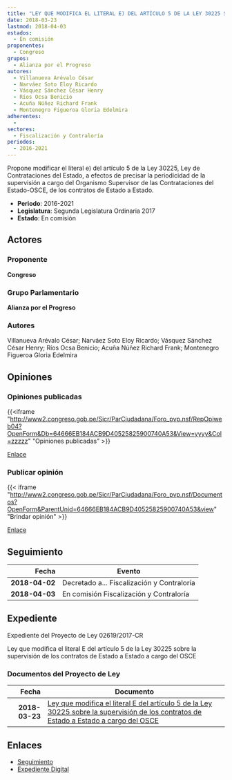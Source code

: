 ```yaml
---
title: "LEY QUE MODIFICA EL LITERAL E) DEL ARTÍCULO 5 DE LA LEY 30225 SOBRE LA SUPERVISIÓN DE LOS CONTRATOS DE ESTADO A ESTADO A CARGO DEL OSCE"
date: 2018-03-23
lastmod: 2018-04-03
estados: 
  - En comisión
proponentes: 
  - Congreso
grupos: 
  - Alianza por el Progreso
autores: 
  - Villanueva Arévalo César
  - Narváez Soto Eloy Ricardo
  - Vásquez Sánchez César Henry
  - Ríos Ocsa Benicio
  - Acuña Núñez Richard Frank
  - Montenegro Figueroa Gloria Edelmira
adherentes: 
  - 
sectores: 
  - Fiscalización y Contraloría
periodos: 
  - 2016-2021
---
```


Propone modificar el literal e) del artículo 5 de la Ley 30225, Ley de Contrataciones del Estado, a efectos de precisar la periodicidad de la supervisión a cargo del Organismo Supervisor de las Contrataciones del Estado-OSCE, de los contratos de Estado a Estado.

- **Periodo**: 2016-2021
- **Legislatura**: Segunda Legislatura Ordinaria 2017
- **Estado**: En comisión

## Actores

### Proponente

**Congreso**

### Grupo Parlamentario

**Alianza por el Progreso**

### Autores

Villanueva Arévalo César; Narváez Soto Eloy Ricardo; Vásquez Sánchez César Henry; Ríos Ocsa Benicio; Acuña Núñez Richard Frank; Montenegro Figueroa Gloria Edelmira


## Opiniones

### Opiniones publicadas

{{<iframe "http://www2.congreso.gob.pe/Sicr/ParCiudadana/Foro_pvp.nsf/RepOpiweb04?OpenForm&Db=64666EB184ACB9D40525825900740A53&View=yyyy&Col=zzzzz" "Opiniones publicadas" >}}

[Enlace](http://www2.congreso.gob.pe/Sicr/ParCiudadana/Foro_pvp.nsf/RepOpiweb04?OpenForm&Db=64666EB184ACB9D40525825900740A53&View=yyyy&Col=zzzzz)
### Publicar opinión

{{< iframe "http://www2.congreso.gob.pe/Sicr/ParCiudadana/Foro_pvp.nsf/Documentos?OpenForm&ParentUnid=64666EB184ACB9D40525825900740A53&view" "Brindar opinión" >}}

[Enlace](http://www2.congreso.gob.pe/Sicr/ParCiudadana/Foro_pvp.nsf/Documentos?OpenForm&ParentUnid=64666EB184ACB9D40525825900740A53&view)

## Seguimiento

| Fecha | Evento |
|------:|--------|
| **2018-04-02** | Decretado a... Fiscalización y Contraloría|
| **2018-04-03** | En comisión Fiscalización y Contraloría|


## Expediente

Expediente del Proyecto de Ley 02619/2017-CR

Ley que modifica el literal E del artículo 5 de la Ley 30225 sobre la supervisión de los contratos de Estado a Estado a cargo del OSCE


### Documentos del Proyecto de Ley

| Fecha | Documento |
|------:|--------|
| **2018-03-23** | [Ley que modifica el literal E del artículo 5 de la Ley 30225 sobre la supervisión de los contratos de Estado a Estado a cargo del OSCE](http://www.leyes.congreso.gob.pe/Documentos/2016_2021/Proyectos_de_Ley_y_de_Resoluciones_Legislativas/PL0261920180323..pdf) |

## Enlaces 

- [Seguimiento](http://www2.congreso.gob.pe/Sicr/TraDocEstProc/CLProLey2016.nsf/f7fff46988ca05b1052578e100829cc7/7226a3823679d408052582590060deac?OpenDocument)
- [Expediente Digital](http://www2.congreso.gob.pe/Sicr/TraDocEstProc/CLProLey2016.nsf/f7fff46988ca05b1052578e100829cc7/7226a3823679d408052582590060deac?OpenDocument&Click=05257FB7005EB655.eb71d0cf91d8294e05256cdf006b5706/$Body/0.1C6C)
